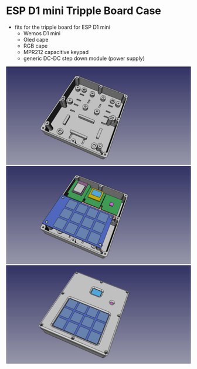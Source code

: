 # ESP D1 mini Tripple Board Case
* fits for the tripple board for ESP D1 mini
  * Wemos D1 mini
  * Oled cape
  * RGB cape
  * MPR212 capacitive keypad
  * generic DC-DC step down module (power supply)

![bottom](./cover-bottom.jpg)
![content](./cover-bottom-el-components.jpg)
![closed](./cover-closed.jpg)
